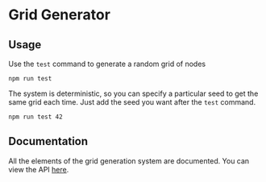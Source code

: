 # Grid Generator

## Usage

Use the `test` command to generate a random grid of nodes

```
npm run test
```

The system is deterministic, so you can specify a particular seed to get the same grid each time. Just add the seed you want after the `test` command.

```
npm run test 42
```

## Documentation

All the elements of the grid generation system are documented. You can view the API [here](https://github.com/cc-alexcollins/gridTest/blob/master/docs/api.md).
